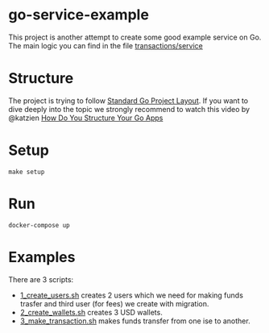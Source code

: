 # go-service-example
This project is another attempt to create some good example service on Go.
The main logic you can find in the file [transactions/service](internal/transactions/services/service.go)

# Structure
The project is trying to follow [Standard Go Project Layout](https://github.com/golang-standards/project-layout).
If you want to dive deeply into the topic we strongly recommend to watch this video by @katzien [How Do You Structure Your Go Apps](https://www.youtube.com/watch?v=oL6JBUk6tj0)

# Setup
```
make setup
```

# Run
```
docker-compose up
```

# Examples
There are 3 scripts:
- [1_create_users.sh](examples/1_create_users.sh) creates 2 users which we need for making funds trasfer and third user (for fees) we create with migration.
- [2_create_wallets.sh](examples/2_create_wallets.sh) creates 3 USD wallets.
- [3_make_transaction.sh](examples/3_make_transaction.sh) makes funds transfer from one ise to another.